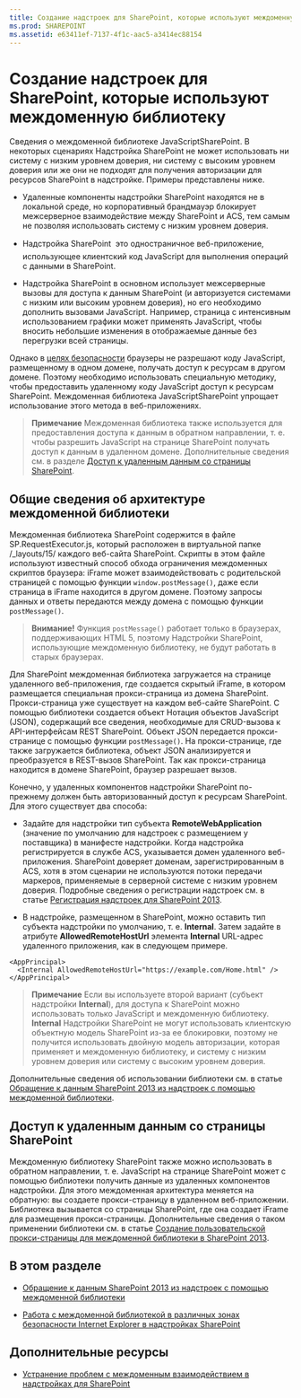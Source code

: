 ```yaml
---
title: Создание надстроек для SharePoint, которые используют междоменную библиотеку
ms.prod: SHAREPOINT
ms.assetid: e63411ef-7137-4f1c-aac5-a3414ec88154
---
```



# Создание надстроек для SharePoint, которые используют междоменную библиотеку
Сведения о междоменной библиотеке JavaScriptSharePoint.
В некоторых сценариях Надстройка SharePoint не может использовать ни систему с низким уровнем доверия, ни систему с высоким уровнем доверия или же они не подходят для получения авторизации для ресурсов SharePoint в надстройке. Примеры представлены ниже.
  
    
    


- Удаленные компоненты надстройки SharePoint находятся не в локальной среде, но корпоративный брандмауэр блокирует межсерверное взаимодействие между SharePoint и ACS, тем самым не позволяя использовать систему с низким уровнем доверия.
    
  
- Надстройка SharePoint  это одностраничное веб-приложение, использующее клиентский код JavaScript для выполнения операций с данными в SharePoint.
    
  
- Надстройка SharePoint в основном использует межсерверные вызовы для доступа к данным SharePoint (и авторизуется системами с низким или высоким уровнем доверия), но его необходимо дополнить вызовами JavaScript. Например, страница с интенсивным использованием графики может применять JavaScript, чтобы вносить небольшие изменения в отображаемые данные без перегрузки всей страницы.
    
  

Однако в  [целях безопасности](http://msdn.microsoft.com/ru-ru/library/cc709423%28v=vs.85%29.aspx) браузеры не разрешают коду JavaScript, размещенному в одном домене, получать доступ к ресурсам в другом домене. Поэтому необходимо использовать специальную методику, чтобы предоставить удаленному коду JavaScript доступ к ресурсам SharePoint. Междоменная библиотека JavaScriptSharePoint упрощает использование этого метода в веб-приложениях.
  
    
    


> **Примечание**
> Междоменная библиотека также используется для предоставления доступа к данным в обратном направлении, т. е. чтобы разрешить JavaScript на странице SharePoint получать доступ к данным в удаленном домене. Дополнительные сведения см. в разделе  [Доступ к удаленным данным со страницы SharePoint](#ReverseDirection). 
  
    
    


## Общие сведения об архитектуре междоменной библиотеки

Междоменная библиотека SharePoint содержится в файле SP.RequestExecutor.js, который расположен в виртуальной папке /_layouts/15/ каждого веб-сайта SharePoint. Скрипты в этом файле используют известный способ обхода ограничения междоменных скриптов браузера: iFrame может взаимодействовать с родительской страницей с помощью функции  `window.postMessage()`, даже если страница в iFrame находится в другом домене. Поэтому запросы данных и ответы передаются между домена с помощью функции  `postMessage()`.
  
    
    

> **Внимание!**
> Функция  `postMessage()` работает только в браузерах, поддерживающих HTML 5, поэтому Надстройки SharePoint, использующие междоменную библиотеку, не будут работать в старых браузерах.
  
    
    

Для SharePoint междоменная библиотека загружается на странице удаленного веб-приложения, где создается скрытый iFrame, в котором размещается специальная прокси-страница из домена SharePoint. Прокси-страница уже существует на каждом веб-сайте SharePoint. С помощью библиотеки создается объект Нотация объектов JavaScript (JSON), содержащий все сведения, необходимые для CRUD-вызова к API-интерфейсам REST SharePoint. Объект JSON передается прокси-странице с помощью функции  `postMessage()`. На прокси-странице, где также загружается библиотека, объект JSON анализируется и преобразуется в REST-вызов SharePoint. Так как прокси-страница находится в домене SharePoint, браузер разрешает вызов.
  
    
    
Конечно, у удаленных компонентов надстройки SharePoint по-прежнему должен быть авторизованный доступ к ресурсам SharePoint. Для этого существует два способа:
  
    
    

- Задайте для надстройки тип субъекта **RemoteWebApplication** (значение по умолчанию для надстроек с размещением у поставщика) в манифесте надстройки. Когда надстройка регистрируется в службе ACS, указывается домен удаленного веб-приложения. SharePoint доверяет доменам, зарегистрированным в ACS, хотя в этом сценарии не используются потоки передачи маркеров, применяемые в серверной системе с низким уровнем доверия. Подробные сведения о регистрации надстроек см. в статье [Регистрация надстроек для SharePoint 2013](register-sharepoint-add-ins-2013.md). 
    
  
- В надстройке, размещенном в SharePoint, можно оставить тип субъекта надстройки по умолчанию, т. е. **Internal**. Затем задайте в атрибуте **AllowedRemoteHostUrl** элемента **Internal** URL-адрес удаленного приложения, как в следующем примере.
    
```
<AppPrincipal>
  <Internal AllowedRemoteHostUrl="https://example.com/Home.html" />
</AppPrincipal>
```


> **Примечание**
> Если вы используете второй вариант (субъект надстройки **Internal**), для доступа к SharePoint можно использовать только JavaScript и междоменную библиотеку. **Internal** Надстройки SharePoint не могут использовать клиентскую объектную модель SharePoint из-за ее блокировки, поэтому не получится использовать двойную модель авторизации, которая применяет и междоменную библиотеку, и систему с низким уровнем доверия или систему с высоким уровнем доверия. 
  
    
    

Дополнительные сведения об использовании библиотеки см. в статье  [Обращение к данным SharePoint 2013 из надстроек с помощью междоменной библиотеки](access-sharepoint-2013-data-from-add-ins-using-the-cross-domain-library.md).
  
    
    

## Доступ к удаленным данным со страницы SharePoint
<a name="ReverseDirection"> </a>

Междоменную библиотеку SharePoint также можно использовать в обратном направлении, т. е. JavaScript на странице SharePoint может с помощью библиотеки получить данные из удаленных компонентов надстройки. Для этого междоменная архитектура меняется на обратную: вы создаете прокси-страницу в удаленном веб-приложении. Библиотека вызывается со страницы SharePoint, где она создает iFrame для размещения прокси-страницы. Дополнительные сведения о таком применении библиотеки см. в статье  [Создание пользовательской прокси-страницы для междоменной библиотеки в SharePoint 2013](create-a-custom-proxy-page-for-the-cross-domain-library-in-sharepoint-2013.md).
  
    
    

## В этом разделе
<a name="ReverseDirection"> </a>


-  [Обращение к данным SharePoint 2013 из надстроек с помощью междоменной библиотеки](access-sharepoint-2013-data-from-add-ins-using-the-cross-domain-library.md)
    
  
-  [Работа с междоменной библиотекой в различных зонах безопасности Internet Explorer в надстройках SharePoint](work-with-the-cross-domain-library-across-different-internet-explorer-security-z.md)
    
  

## Дополнительные ресурсы
<a name="ReverseDirection"> </a>


-  [Устранение проблем с междоменным взаимодействием в надстройках для SharePoint](http://blogs.msdn.com/b/officeapps/archive/2012/11/29/solving-cross-domain-problems-in-apps-for-sharepoint.aspx)
    
  

